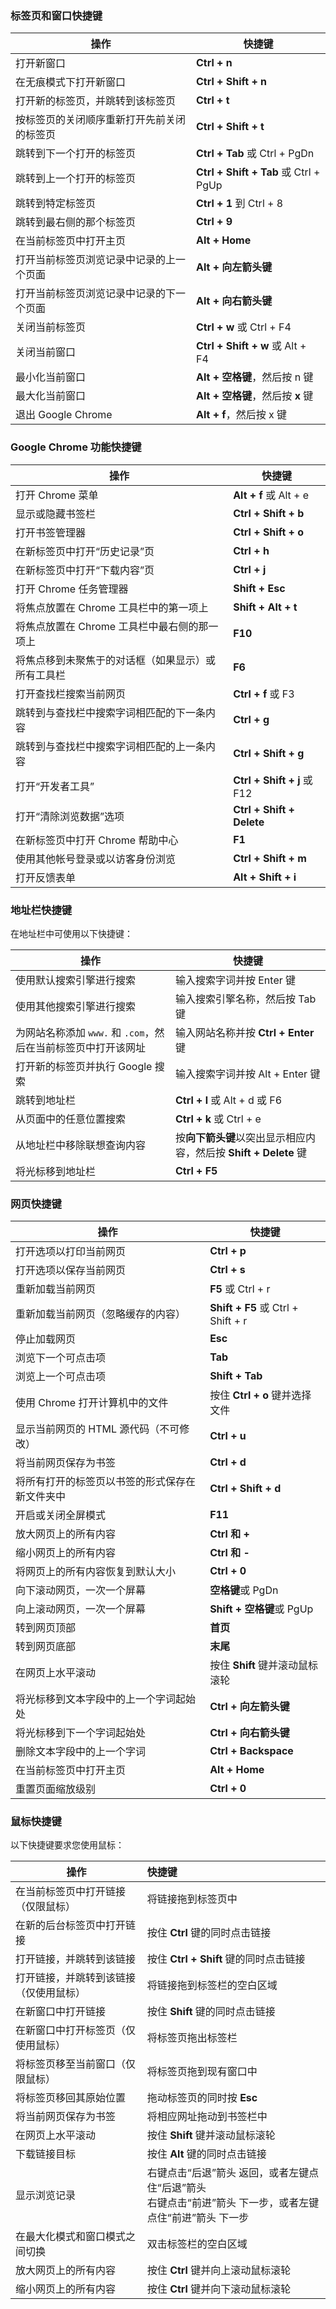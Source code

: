 ### 标签页和窗口快捷键

| **操作**                                   | **快捷键**                            |
| ------------------------------------------ | ------------------------------------- |
| 打开新窗口                                 | **Ctrl + n**                          |
| 在无痕模式下打开新窗口                     | **Ctrl + Shift + n**                  |
| 打开新的标签页，并跳转到该标签页           | **Ctrl + t**                          |
| 按标签页的关闭顺序重新打开先前关闭的标签页 | **Ctrl + Shift + t**                  |
| 跳转到下一个打开的标签页                   | **Ctrl + Tab** 或 Ctrl + PgDn         |
| 跳转到上一个打开的标签页                   | **Ctrl + Shift + Tab** 或 Ctrl + PgUp |
| 跳转到特定标签页                           | **Ctrl + 1** 到 Ctrl + 8              |
| 跳转到最右侧的那个标签页                   | **Ctrl + 9**                          |
| 在当前标签页中打开主页                     | **Alt + Home**                        |
| 打开当前标签页浏览记录中记录的上一个页面   | **Alt + 向左箭头键**                  |
| 打开当前标签页浏览记录中记录的下一个页面   | **Alt + 向右箭头键**                  |
| 关闭当前标签页                             | **Ctrl + w** 或 Ctrl + F4             |
| 关闭当前窗口                               | **Ctrl + Shift + w** 或 Alt + F4      |
| 最小化当前窗口                             | **Alt + 空格键**，然后按 n 键         |
| 最大化当前窗口                             | **Alt + 空格键**，然后按 **x** 键     |
| 退出 Google Chrome                         | **Alt + f**，然后按 x 键              |


### Google Chrome 功能快捷键

| **操作**                                           | **快捷键**                  |
| -------------------------------------------------- | --------------------------- |
| 打开 Chrome 菜单                                   | **Alt + f** 或 Alt + e      |
| 显示或隐藏书签栏                                   | **Ctrl + Shift + b**        |
| 打开书签管理器                                     | **Ctrl + Shift + o**        |
| 在新标签页中打开“历史记录”页                       | **Ctrl + h**                |
| 在新标签页中打开“下载内容”页                       | **Ctrl + j**                |
| 打开 Chrome 任务管理器                             | **Shift + Esc**             |
| 将焦点放置在 Chrome 工具栏中的第一项上             | **Shift + Alt + t**         |
| 将焦点放置在 Chrome 工具栏中最右侧的那一项上       | **F10**                     |
| 将焦点移到未聚焦于的对话框（如果显示）或所有工具栏 | **F6**                      |
| 打开查找栏搜索当前网页                             | **Ctrl + f** 或 F3          |
| 跳转到与查找栏中搜索字词相匹配的下一条内容         | **Ctrl + g**                |
| 跳转到与查找栏中搜索字词相匹配的上一条内容         | **Ctrl + Shift + g**        |
| 打开“开发者工具”                                   | **Ctrl + Shift + j** 或 F12 |
| 打开“清除浏览数据”选项                             | **Ctrl + Shift + Delete**   |
| 在新标签页中打开 Chrome 帮助中心                   | **F1**                      |
| 使用其他帐号登录或以访客身份浏览                   | **Ctrl + Shift + m**        |
| 打开反馈表单                                       | **Alt + Shift + i**         |



### 地址栏快捷键

在地址栏中可使用以下快捷键：

| **操作**                                                     | **快捷键**                                                   |
| ------------------------------------------------------------ | ------------------------------------------------------------ |
| 使用默认搜索引擎进行搜索                                     | 输入搜索字词并按 Enter 键                                    |
| 使用其他搜索引擎进行搜索                                     | 输入搜索引擎名称，然后按 Tab 键                              |
| 为网站名称添加 `www.` 和 `.com`，然后在当前标签页中打开该网址 | 输入网站名称并按 **Ctrl + Enter** 键                         |
| 打开新的标签页并执行 Google 搜索                             | 输入搜索字词并按 Alt + Enter 键                              |
| 跳转到地址栏                                                 | **Ctrl + l** 或 Alt + d 或 F6                                |
| 从页面中的任意位置搜索                                       | **Ctrl + k** 或 Ctrl + e                                     |
| 从地址栏中移除联想查询内容                                   | 按**向下箭头键**以突出显示相应内容，然后按 **Shift + Delete** 键 |
| 将光标移到地址栏                                             | **Ctrl + F5**                                                |



### 网页快捷键

| **操作**                                       | **快捷键**                         |
| ---------------------------------------------- | ---------------------------------- |
| 打开选项以打印当前网页                         | **Ctrl + p**                       |
| 打开选项以保存当前网页                         | **Ctrl + s**                       |
| 重新加载当前网页                               | **F5** 或 Ctrl + r                 |
| 重新加载当前网页（忽略缓存的内容）             | **Shift + F5** 或 Ctrl + Shift + r |
| 停止加载网页                                   | **Esc**                            |
| 浏览下一个可点击项                             | **Tab**                            |
| 浏览上一个可点击项                             | **Shift + Tab**                    |
| 使用 Chrome 打开计算机中的文件                 | 按住 **Ctrl + o** 键并选择文件     |
| 显示当前网页的 HTML 源代码（不可修改）         | **Ctrl + u**                       |
| 将当前网页保存为书签                           | **Ctrl + d**                       |
| 将所有打开的标签页以书签的形式保存在新文件夹中 | **Ctrl + Shift + d**               |
| 开启或关闭全屏模式                             | **F11**                            |
| 放大网页上的所有内容                           | **Ctrl 和 +**                      |
| 缩小网页上的所有内容                           | **Ctrl 和 -**                      |
| 将网页上的所有内容恢复到默认大小               | **Ctrl + 0**                       |
| 向下滚动网页，一次一个屏幕                     | **空格键**或 PgDn                  |
| 向上滚动网页，一次一个屏幕                     | **Shift + 空格键**或 PgUp          |
| 转到网页顶部                                   | **首页**                           |
| 转到网页底部                                   | **末尾**                           |
| 在网页上水平滚动                               | 按住 **Shift** 键并滚动鼠标滚轮    |
| 将光标移到文本字段中的上一个字词起始处         | **Ctrl + 向左箭头键**              |
| 将光标移到下一个字词起始处                     | **Ctrl + 向右箭头键**              |
| 删除文本字段中的上一个字词                     | **Ctrl + Backspace**               |
| 在当前标签页中打开主页                         | **Alt + Home**                     |
| 重置页面缩放级别                               | **Ctrl + 0**                       |

### 鼠标快捷键

以下快捷键要求您使用鼠标：

| 操作                                   | **快捷键**                                                   |
| -------------------------------------- | :----------------------------------------------------------- |
| 在当前标签页中打开链接（仅限鼠标）     | 将链接拖到标签页中                                           |
| 在新的后台标签页中打开链接             | 按住 **Ctrl** 键的同时点击链接                               |
| 打开链接，并跳转到该链接               | 按住 **Ctrl + Shift** 键的同时点击链接                       |
| 打开链接，并跳转到该链接（仅使用鼠标） | 将链接拖到标签栏的空白区域                                   |
| 在新窗口中打开链接                     | 按住 **Shift** 键的同时点击链接                              |
| 在新窗口中打开标签页（仅使用鼠标）     | 将标签页拖出标签栏                                           |
| 将标签页移至当前窗口（仅限鼠标）       | 将标签页拖到现有窗口中                                       |
| 将标签页移回其原始位置                 | 拖动标签页的同时按 **Esc**                                   |
| 将当前网页保存为书签                   | 将相应网址拖动到书签栏中                                     |
| 在网页上水平滚动                       | 按住 **Shift** 键并滚动鼠标滚轮                              |
| 下载链接目标                           | 按住 **Alt** 键的同时点击链接                                |
| 显示浏览记录                           | 右键点击“后退”箭头 返回，或者左键点住“后退”箭头 <br/>右键点击“前进”箭头 下一步，或者左键点住“前进”箭头 下一步 |
| 在最大化模式和窗口模式之间切换         | 双击标签栏的空白区域                                         |
| 放大网页上的所有内容                   | 按住 **Ctrl** 键并向上滚动鼠标滚轮                           |
| 缩小网页上的所有内容                   | 按住 **Ctrl** 键并向下滚动鼠标滚轮                           |

